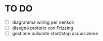 # TO DO

- [ ] diagramma wiring per sensori
- [ ] disegno  prototio con Frizzing
- [ ] gestione pulsante start/stop acquisizione